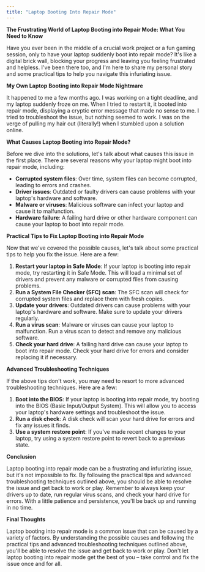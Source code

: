 ```yaml
---
title: "Laptop Booting Into Repair Mode"
---
```


**The Frustrating World of Laptop Booting into Repair Mode: What You Need to Know**

Have you ever been in the middle of a crucial work project or a fun gaming session, only to have your laptop suddenly boot into repair mode? It's like a digital brick wall, blocking your progress and leaving you feeling frustrated and helpless. I've been there too, and I'm here to share my personal story and some practical tips to help you navigate this infuriating issue.

**My Own Laptop Booting into Repair Mode Nightmare**

It happened to me a few months ago. I was working on a tight deadline, and my laptop suddenly froze on me. When I tried to restart it, it booted into repair mode, displaying a cryptic error message that made no sense to me. I tried to troubleshoot the issue, but nothing seemed to work. I was on the verge of pulling my hair out (literally!) when I stumbled upon a solution online.

**What Causes Laptop Booting into Repair Mode?**

Before we dive into the solutions, let's talk about what causes this issue in the first place. There are several reasons why your laptop might boot into repair mode, including:

*   **Corrupted system files**: Over time, system files can become corrupted, leading to errors and crashes.
*   **Driver issues**: Outdated or faulty drivers can cause problems with your laptop's hardware and software.
*   **Malware or viruses**: Malicious software can infect your laptop and cause it to malfunction.
*   **Hardware failure**: A failing hard drive or other hardware component can cause your laptop to boot into repair mode.

**Practical Tips to Fix Laptop Booting into Repair Mode**

Now that we've covered the possible causes, let's talk about some practical tips to help you fix the issue. Here are a few:

1.  **Restart your laptop in Safe Mode**: If your laptop is booting into repair mode, try restarting it in Safe Mode. This will load a minimal set of drivers and prevent any malware or corrupted files from causing problems.
2.  **Run a System File Checker (SFC) scan**: The SFC scan will check for corrupted system files and replace them with fresh copies.
3.  **Update your drivers**: Outdated drivers can cause problems with your laptop's hardware and software. Make sure to update your drivers regularly.
4.  **Run a virus scan**: Malware or viruses can cause your laptop to malfunction. Run a virus scan to detect and remove any malicious software.
5.  **Check your hard drive**: A failing hard drive can cause your laptop to boot into repair mode. Check your hard drive for errors and consider replacing it if necessary.

**Advanced Troubleshooting Techniques**

If the above tips don't work, you may need to resort to more advanced troubleshooting techniques. Here are a few:

1.  **Boot into the BIOS**: If your laptop is booting into repair mode, try booting into the BIOS (Basic Input/Output System). This will allow you to access your laptop's hardware settings and troubleshoot the issue.
2.  **Run a disk check**: A disk check will scan your hard drive for errors and fix any issues it finds.
3.  **Use a system restore point**: If you've made recent changes to your laptop, try using a system restore point to revert back to a previous state.

**Conclusion**

Laptop booting into repair mode can be a frustrating and infuriating issue, but it's not impossible to fix. By following the practical tips and advanced troubleshooting techniques outlined above, you should be able to resolve the issue and get back to work or play. Remember to always keep your drivers up to date, run regular virus scans, and check your hard drive for errors. With a little patience and persistence, you'll be back up and running in no time.

**Final Thoughts**

Laptop booting into repair mode is a common issue that can be caused by a variety of factors. By understanding the possible causes and following the practical tips and advanced troubleshooting techniques outlined above, you'll be able to resolve the issue and get back to work or play. Don't let laptop booting into repair mode get the best of you – take control and fix the issue once and for all.